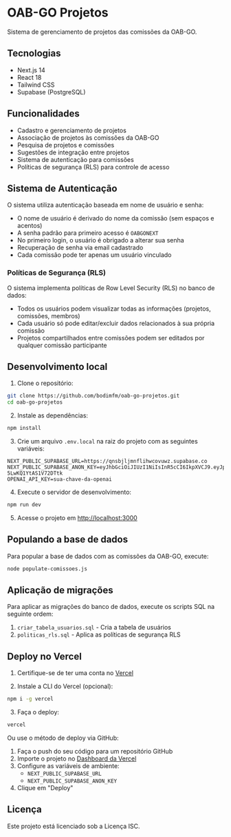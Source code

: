 # OAB-GO Projetos

Sistema de gerenciamento de projetos das comissões da OAB-GO.

## Tecnologias

- Next.js 14
- React 18
- Tailwind CSS
- Supabase (PostgreSQL)

## Funcionalidades

- Cadastro e gerenciamento de projetos
- Associação de projetos às comissões da OAB-GO
- Pesquisa de projetos e comissões
- Sugestões de integração entre projetos
- Sistema de autenticação para comissões
- Políticas de segurança (RLS) para controle de acesso

## Sistema de Autenticação

O sistema utiliza autenticação baseada em nome de usuário e senha:

- O nome de usuário é derivado do nome da comissão (sem espaços e acentos)
- A senha padrão para primeiro acesso é `OABGONEXT`
- No primeiro login, o usuário é obrigado a alterar sua senha
- Recuperação de senha via email cadastrado
- Cada comissão pode ter apenas um usuário vinculado

### Políticas de Segurança (RLS)

O sistema implementa políticas de Row Level Security (RLS) no banco de dados:

- Todos os usuários podem visualizar todas as informações (projetos, comissões, membros)
- Cada usuário só pode editar/excluir dados relacionados à sua própria comissão
- Projetos compartilhados entre comissões podem ser editados por qualquer comissão participante

## Desenvolvimento local

1. Clone o repositório:
```bash
git clone https://github.com/bodimfm/oab-go-projetos.git
cd oab-go-projetos
```

2. Instale as dependências:
```bash
npm install
```

3. Crie um arquivo `.env.local` na raiz do projeto com as seguintes variáveis:
```
NEXT_PUBLIC_SUPABASE_URL=https://qnsbjljmnflihwcovuwz.supabase.co
NEXT_PUBLIC_SUPABASE_ANON_KEY=eyJhbGciOiJIUzI1NiIsInR5cCI6IkpXVCJ9.eyJpc3MiOiJzdXBhYmFzZSIsInJlZiI6InFuc2JqbGptbmZsaWh3Y292dXd6Iiwicm9sZSI6ImFub24iLCJpYXQiOjE3NDY5NjcyNjQsImV4cCI6MjA2MjU0MzI2NH0.UWGXOyL8J7e11W_CE3zIo5bn-5LwKQ1YtAS1V72DTtk
OPENAI_API_KEY=sua-chave-da-openai
```

4. Execute o servidor de desenvolvimento:
```bash
npm run dev
```

5. Acesse o projeto em [http://localhost:3000](http://localhost:3000)

## Populando a base de dados

Para popular a base de dados com as comissões da OAB-GO, execute:

```bash
node populate-comissoes.js
```

## Aplicação de migrações

Para aplicar as migrações do banco de dados, execute os scripts SQL na seguinte ordem:

1. `criar_tabela_usuarios.sql` - Cria a tabela de usuários
2. `politicas_rls.sql` - Aplica as políticas de segurança RLS

## Deploy no Vercel

1. Certifique-se de ter uma conta no [Vercel](https://vercel.com)

2. Instale a CLI do Vercel (opcional):
```bash
npm i -g vercel
```

3. Faça o deploy:
```bash
vercel
```

Ou use o método de deploy via GitHub:

1. Faça o push do seu código para um repositório GitHub
2. Importe o projeto no [Dashboard da Vercel](https://vercel.com/dashboard)
3. Configure as variáveis de ambiente:
   - `NEXT_PUBLIC_SUPABASE_URL`
   - `NEXT_PUBLIC_SUPABASE_ANON_KEY`
4. Clique em "Deploy"

## Licença

Este projeto está licenciado sob a Licença ISC. 